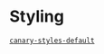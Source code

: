 # Styling

[`canary-styles-default`](https://github.com/fastrepl/canary/blob/main/js/packages/web/src/canary-styles-default.ts)
